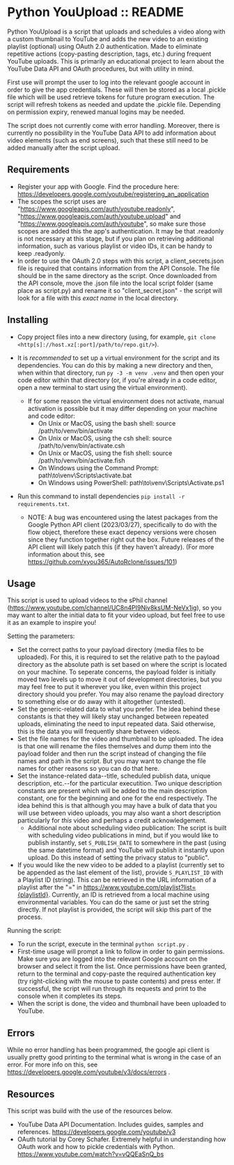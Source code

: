 # Python YouUpload :: README

Python YouUpload is a script that uploads and schedules a video along with a custom thumbnail to YouTube and adds the new video to an existing playlist (optional) using OAuth 2.0 authentication. Made to eliminate repetitive actions (copy-pasting description, tags, etc.) during frequent YouTube uploads. This is primarily an educational project to learn about the YouTube Data API and OAuth procedures, but with utility in mind.

First use will prompt the user to log into the relevant google account in order to give the app credentials. These will then be stored as a local .pickle file which will be used retrieve tokens for future program execution. The script will refresh tokens as needed and update the .pickle file. Depending on permission expiry, renewed manual logins may be needed. 

The script does not currently come with error handling. Moreover, there is currently no possibility in the YouTube Data API to add information about video elements (such as end screens), such that these still need to be added manually after the script upload.

## Requirements

* Register your app with Google. Find the procedure here: https://developers.google.com/youtube/registering_an_application
* The scopes the script uses are "https://www.googleapis.com/auth/youtube.readonly", "https://www.googleapis.com/auth/youtube.upload" and "https://www.googleapis.com/auth/youtube", so make sure those scopes are added this the app's authentication. It may be that .readonly is not necessary at this stage, but if you plan on retrieving additional information, such as various playlist or video IDs, it can be handy to keep .readyonly. 
* In order to use the OAuth 2.0 steps with this script, a client_secrets.json file is required that contains information from the API Console. The file should be in the same directory as the script. Once downloaded from the API console, move the .json file into the local script folder (same place as script.py) and rename it so "client_secret.json" - the script will look for a file with this _exact name_ in the local directory. 


## Installing
* Copy project files into a new directory (using, for example, ```git clone <http[s]://host.xz[:port]/path/to/repo.git/>```).
* It is _recommended_ to set up a virtual environment for the script and its dependencies. You can do this by making a new directory and then, when within that directory, run ```py -3 -m venv .venv``` and then open your code editor within that directory (or, if you're already in a code editor, open a new terminal to start using the virtual environment). 
    - If for some reason the virtual environment does not activate, manual activation is possible but it may differ depending on your machine and code editor:
        - On Unix or MacOS, using the bash shell: source /path/to/venv/bin/activate
        - On Unix or MacOS, using the csh shell: source /path/to/venv/bin/activate.csh
        - On Unix or MacOS, using the fish shell: source /path/to/venv/bin/activate.fish
        - On Windows using the Command Prompt: path\to\venv\Scripts\activate.bat
        - On Windows using PowerShell: path\to\venv\Scripts\Activate.ps1

* Run this command to install dependencies ```pip install -r requirements.txt```.
    - NOTE: A bug was encountered using the latest packages from the Google Python API client (2023/03/27), specifically to do with the flow object, therefore these exact depency versions were chosen since they function together right out the box. Future releases of the API client will likely patch this (if they haven't already). (For more information about this, see https://github.com/xyou365/AutoRclone/issues/101)


## Usage
This script is used to upload videos to the sPhil channel (https://www.youtube.com/channel/UC8n4PI9Niv8ksUM-NeVx1ig), so you may want to alter the initial data to fit your video upload, but feel free to use it as an example to inspire you!

Setting the parameters:
* Set the correct paths to your payload directory (media files to be uploaded). For this, it is required to set the relative path to the payload directory as the absolute path is set based on where the script is located on your machine. To seperate concerns, the payload folder is initially moved two levels up to move it out of development directories, but you may feel free to put it wherever you like, even within this project directory should you prefer. You may also rename the payload directory to something else or do away with it altogether (untested).
* Set the generic-related data to what you prefer. The idea behind these constants is that they will likely stay unchanged between repeated uploads, eliminating the need to input repeated data. Said otherwise, this is the data you will frequently share between videos.
* Set the file names for the video and thumbnail to be uploaded. The idea is that one will rename the files themselves and dump them into the payload folder and then run the script instead of changing the file names and path in the script. But you may want to change the file names for other reasons so you can do that here. 
* Set the instance-related data--title, scheduled publish data, unique description, etc.--for the particular executition. Two unique description constants are present which will be added to the main description constant, one for the beginning and one for the end respectively. The idea behind this is that although you may have a bulk of data that you will use between video uploads, you may also want a short description particularly for _this_ video and perhaps a credit acknowledgement.
    - Additional note about scheduling video publication: The script is built with scheduling video publications in mind, but if you would like to publish instantly, set ```S_PUBLISH_DATE``` to somewhere in the past (using the same datetime format) and YouTube will publish it instantly upon upload. Do this instead of setting the privacy status to "public". 
* If you would like the new video to be added to a playlist (currently set to be appended as the last element of the list), provide ```S_PLAYLIST_ID``` with a Playlist ID (string). This can be retrieved in the URL information of a playlist after the "=" in https://www.youtube.com/playlist?list={playlistId}. Currently, an ID is retrieved from a local machine using environmental variables. You can do the same or just set the string directly. If not playlist is provided, the script will skip this part of the process.

Running the script:
* To run the script, execute in the terminal ```python script.py``` .
* First-time usage will prompt a link to follow in order to gain permissions. Make sure you are logged into the relevant Google account on the browser and select it from the list. Once permissions have been granted, return to the terminal and copy-paste the required authentication key (try right-clicking with the mouse to paste contents) and press enter. If successful, the script will run through its requests and print to the console when it completes its steps. 
* When the script is done, the video and thumbnail have been uploaded to YouTube. 


## Errors
While no error handling has been programmed, the google api client is usually pretty good printing to the terminal what is wrong in the case of an error. For more info on this, see https://developers.google.com/youtube/v3/docs/errors .


## Resources
This script was build with the use of the resources below. 
* YouTube Data API Documentation. Includes guides, samples and references. https://developers.google.com/youtube/v3 
* OAuth tutorial by Corey Schafer. Extremely helpful in understanding how OAuth work and how to pickle credentials with Python. https://www.youtube.com/watch?v=vQQEaSnQ_bs 
